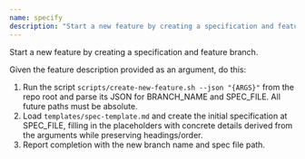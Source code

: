 ```yaml
---
name: specify
description: "Start a new feature by creating a specification and feature branch."
---
```


Start a new feature by creating a specification and feature branch.

Given the feature description provided as an argument, do this:

1. Run the script `scripts/create-new-feature.sh --json "{ARGS}"` from the repo root and parse its JSON for BRANCH_NAME and SPEC_FILE. All future paths must be absolute.
2. Load `templates/spec-template.md` and create the initial specification at SPEC_FILE, filling in the placeholders with concrete details derived from the arguments while preserving headings/order.
3. Report completion with the new branch name and spec file path.
